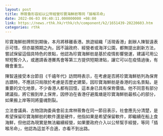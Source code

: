 ```yaml
---
layout: post
title: 林筱魯形容如以公帑經營珍寶海鮮舫等同「插喉吊命」
date: 2022-06-03 09:40:11.000000000 +08:00
link: https://news.rthk.hk/rthk/ch/component/k2/1651439-20220603.htm
categories: rthk
---
```


珍寶海鮮舫牌照到期後，本月將移離香港。旅遊組織「活現香港」創辦人陳智遠表示可惜，但亦屬預期之內，因不論政府、經營者或海洋公園，都無提出創新方法，嘗試保留這個具特色的景點，他認為珍寶海鮮舫是基於疫情影響營運，建議可用公帑短暫介入，或邀請香港賽馬會等第三方提供短期津貼，讓它可以在疫情過後，有機會重生。

陳智遠接受本台節目《千禧年代》訪問時表示，在考慮是否將珍寶海鮮舫列為保育古蹟時，不應該只局限於考慮是否歷史建築，因珍寶海鮮舫是香港的出名景點，是重要的文化地景，不少香港人都有回憶，這本身已具有保育價值。他不同意有部分建議指，將它搬到岸上保育，因停泊在香港仔避風塘是珍寶海鮮舫最核心的部分，如果搬上岸等同將靈魂割裂。

立法會議員、古物諮詢委員會前主席林筱魯在同一節目表示，社會應先分清楚，是希望保留珍寶海鮮舫的軟件還是硬件，他指如果是希望保留軟件，即繼續在船上食海鮮，但他認為現實是無法繼續經營，如果要政府介入以公帑幫手經營，等同「插喉吊命」，他認為這並不合適，亦看不到出路。
